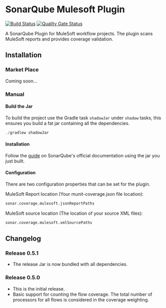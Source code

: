 # SonarQube Mulesoft Plugin

[![Build Status](https://travis-ci.org/UltimateSoftware/sonar-mulesoft.svg?branch=master)](https://travis-ci.org/UltimateSoftware/sonar-mulesoft) [![Quality Gate Status](https://sonarcloud.io/api/project_badges/measure?project=UltimateSoftware_sonar-mulesoft&metric=alert_status)](https://sonarcloud.io/dashboard?id=UltimateSoftware_sonar-mulesoft)

A SonarQube Plugin for MuleSoft workflow projects. The plugin scans MuleSoft reports and provides coverage validation.

## Installation
### Market Place
Coming soon...

### Manual
#### Build the Jar
To build the project use the Gradle task `shadowJar` under `shadow` tasks, this ensures you build a fat jar containing all the dependencies.
```java
./gradlew shadowJar
```

#### Installation
Follow the [guide](https://docs.sonarqube.org/latest/setup/install-plugin/) on SonarQube's official documentation using the jar you just built.

#### Configuration
There are two configuration properties that can be set for the plugin.

MuleSoft Report location (Your munit-coverage.json file location):
```bash
sonar.coverage.mulesoft.jsonReportPaths
```
MuleSoft source location (The location of your source XML files):
```bash
sonar.coverage.mulesoft.xmlSourcePaths
```
## Changelog
### Release 0.5.1
* The release Jar is now bundled with all dependencies.
### Release 0.5.0
* This is the initial release.
* Basic support for counting the flow coverage. The total number of processors for all flows is considered in the coverage weighting.